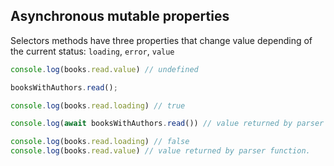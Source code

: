 ## Asynchronous mutable properties

Selectors methods have three properties that change value depending of the current status: `loading`, `error`, `value`

```js
console.log(books.read.value) // undefined

booksWithAuthors.read();

console.log(books.read.loading) // true

console.log(await booksWithAuthors.read()) // value returned by parser function.

console.log(books.read.loading) // false
console.log(books.read.value) // value returned by parser function.

```
